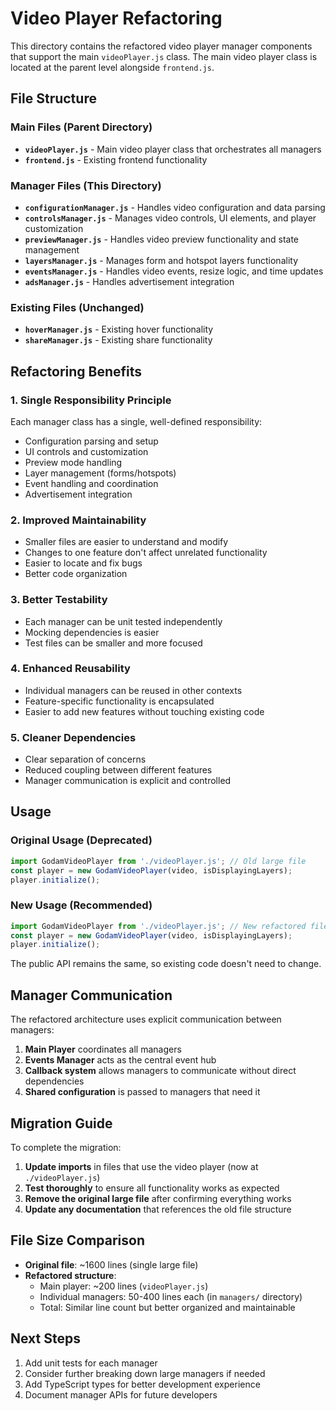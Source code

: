 # Video Player Refactoring

This directory contains the refactored video player manager components that support the main `videoPlayer.js` class. The main video player class is located at the parent level alongside `frontend.js`.

## File Structure

### Main Files (Parent Directory)
- **`videoPlayer.js`** - Main video player class that orchestrates all managers
- **`frontend.js`** - Existing frontend functionality

### Manager Files (This Directory)
- **`configurationManager.js`** - Handles video configuration and data parsing
- **`controlsManager.js`** - Manages video controls, UI elements, and player customization
- **`previewManager.js`** - Handles video preview functionality and state management
- **`layersManager.js`** - Manages form and hotspot layers functionality
- **`eventsManager.js`** - Handles video events, resize logic, and time updates
- **`adsManager.js`** - Handles advertisement integration

### Existing Files (Unchanged)
- **`hoverManager.js`** - Existing hover functionality
- **`shareManager.js`** - Existing share functionality

## Refactoring Benefits

### 1. **Single Responsibility Principle**
Each manager class has a single, well-defined responsibility:
- Configuration parsing and setup
- UI controls and customization
- Preview mode handling
- Layer management (forms/hotspots)
- Event handling and coordination
- Advertisement integration

### 2. **Improved Maintainability**
- Smaller files are easier to understand and modify
- Changes to one feature don't affect unrelated functionality
- Easier to locate and fix bugs
- Better code organization

### 3. **Better Testability**
- Each manager can be unit tested independently
- Mocking dependencies is easier
- Test files can be smaller and more focused

### 4. **Enhanced Reusability**
- Individual managers can be reused in other contexts
- Feature-specific functionality is encapsulated
- Easier to add new features without touching existing code

### 5. **Cleaner Dependencies**
- Clear separation of concerns
- Reduced coupling between different features
- Manager communication is explicit and controlled

## Usage

### Original Usage (Deprecated)
```javascript
import GodamVideoPlayer from './videoPlayer.js'; // Old large file
const player = new GodamVideoPlayer(video, isDisplayingLayers);
player.initialize();
```

### New Usage (Recommended)
```javascript
import GodamVideoPlayer from './videoPlayer.js'; // New refactored file
const player = new GodamVideoPlayer(video, isDisplayingLayers);
player.initialize();
```

The public API remains the same, so existing code doesn't need to change.

## Manager Communication

The refactored architecture uses explicit communication between managers:

1. **Main Player** coordinates all managers
2. **Events Manager** acts as the central event hub
3. **Callback system** allows managers to communicate without direct dependencies
4. **Shared configuration** is passed to managers that need it

## Migration Guide

To complete the migration:

1. **Update imports** in files that use the video player (now at `./videoPlayer.js`)
2. **Test thoroughly** to ensure all functionality works as expected
3. **Remove the original large file** after confirming everything works
4. **Update any documentation** that references the old file structure

## File Size Comparison

- **Original file**: ~1600 lines (single large file)
- **Refactored structure**: 
  - Main player: ~200 lines (`videoPlayer.js`)
  - Individual managers: 50-400 lines each (in `managers/` directory)
  - Total: Similar line count but better organized and maintainable

## Next Steps

1. Add unit tests for each manager
2. Consider further breaking down large managers if needed
3. Add TypeScript types for better development experience
4. Document manager APIs for future developers
